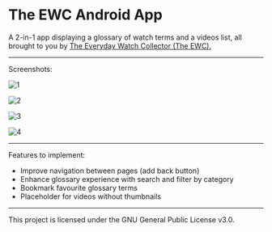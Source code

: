# The EWC Android App

A 2-in-1 app displaying a glossary of watch terms and a videos list, all brought to you by [The Everyday Watch Collector (The EWC).](https://www.youtube.com/channel/UCUeOzbW-N18IowOP4-HulIg)

***

Screenshots:

![1](https://user-images.githubusercontent.com/85356197/211454114-c211c349-46a7-4ea9-b059-9a0746b42318.png)

![2](https://user-images.githubusercontent.com/85356197/211454170-5d986632-e0ca-4bc3-8877-f341c7c51f5c.png)

![3](https://user-images.githubusercontent.com/85356197/211454178-21648cdd-7485-4c11-b1a4-b653cad33654.png)

![4](https://user-images.githubusercontent.com/85356197/211454187-265cd3a9-ead6-46dc-b2f9-adf941f6c582.png)

***

Features to implement:
- Improve navigation between pages (add back button)
- Enhance glossary experience with search and filter by category
- Bookmark favourite glossary terms
- Placeholder for videos without thumbnails

***

This project is licensed under the GNU General Public License v3.0.
